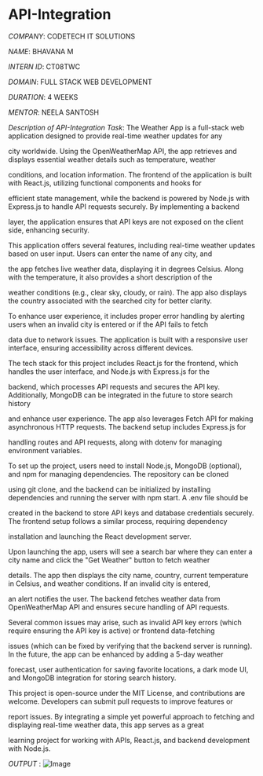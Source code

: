 # API-Integration

*COMPANY*: CODETECH IT SOLUTIONS

*NAME*: BHAVANA M

*INTERN ID*: CT08TWC

*DOMAIN*: FULL STACK WEB DEVELOPMENT

*DURATION*: 4 WEEKS

*MENTOR*: NEELA SANTOSH

*Description of API-Integration Task*: The Weather App is a full-stack web application designed to provide real-time weather updates for any

city worldwide. Using the OpenWeatherMap API, the app retrieves and displays essential weather details such as temperature, weather 

conditions, and location information. The frontend of the application is built with React.js, utilizing functional components and hooks for 

efficient state management, while the backend is powered by Node.js with Express.js to handle API requests securely. By implementing a backend 

layer, the application ensures that API keys are not exposed on the client side, enhancing security.

This application offers several features, including real-time weather updates based on user input. Users can enter the name of any city, and 

the app fetches live weather data, displaying it in degrees Celsius. Along with the temperature, it also provides a short description of the 

weather conditions (e.g., clear sky, cloudy, or rain). The app also displays the country associated with the searched city for better clarity. 

To enhance user experience, it includes proper error handling by alerting users when an invalid city is entered or if the API fails to fetch 

data due to network issues. The application is built with a responsive user interface, ensuring accessibility across different devices.

The tech stack for this project includes React.js for the frontend, which handles the user interface, and Node.js with Express.js for the 

backend, which processes API requests and secures the API key. Additionally, MongoDB can be integrated in the future to store search history 

and enhance user experience. The app also leverages Fetch API for making asynchronous HTTP requests. The backend setup includes Express.js for 

handling routes and API requests, along with dotenv for managing environment variables.

To set up the project, users need to install Node.js, MongoDB (optional), and npm for managing dependencies. The repository can be cloned 

using git clone, and the backend can be initialized by installing dependencies and running the server with npm start. A .env file should be 

created in the backend to store API keys and database credentials securely. The frontend setup follows a similar process, requiring dependency 

installation and launching the React development server.

Upon launching the app, users will see a search bar where they can enter a city name and click the "Get Weather" button to fetch weather 

details. The app then displays the city name, country, current temperature in Celsius, and weather conditions. If an invalid city is entered, 

an alert notifies the user. The backend fetches weather data from OpenWeatherMap API and ensures secure handling of API requests.

Several common issues may arise, such as invalid API key errors (which require ensuring the API key is active) or frontend data-fetching 

issues (which can be fixed by verifying that the backend server is running). In the future, the app can be enhanced by adding a 5-day weather 

forecast, user authentication for saving favorite locations, a dark mode UI, and MongoDB integration for storing search history.

This project is open-source under the MIT License, and contributions are welcome. Developers can submit pull requests to improve features or 

report issues. By integrating a simple yet powerful approach to fetching and displaying real-time weather data, this app serves as a great 

learning project for working with APIs, React.js, and backend development with Node.js. 

*OUTPUT* : ![Image](https://github.com/user-attachments/assets/a024c026-b4ad-40db-a88d-99a31bd2a289)
